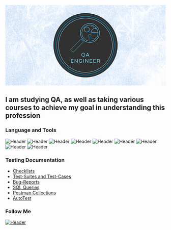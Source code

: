 [![Header](https://github.com/gremoriru/GremoriRU/blob/main/assets/qa_eng.jpg)]()
## I am studying QA, as well as taking various courses to achieve my goal in understanding this profession



### Language and Tools
![Header](https://img.shields.io/badge/Jira-090909?style=for-the-badge&logo=jira&logoColor=136be1)
![Header](https://img.shields.io/badge/Postman-090909?style=for-the-badge&logo=postman&logoColor=f76935)
![Header](https://img.shields.io/badge/Swagger-090909?style=for-the-badge&logo=swagger&logoColor=7ede2b)
![Header](https://img.shields.io/badge/Github-090909?style=for-the-badge&logo=github&logoColor=8cc4d7)
![Header](https://img.shields.io/badge/MySQL-090909?style=for-the-badge&logo=mysql&logoColor=00618a)
![Header](https://img.shields.io/badge/DevTools-090909?style=for-the-badge&logo=googlechrome&logoColor=2674f2)
![Header](https://img.shields.io/badge/TestRail-090909?style=for-the-badge&logo=&logoColor=71b556)
![Header](https://img.shields.io/badge/CharlesProxy-090909?style=for-the-badge&logo=charlesproxy&logoColor=8cc4d7)
![Header](https://upload.wikimedia.org/wikipedia/commons/thumb/2/29/Postgresql_elephant.svg/1985px-Postgresql_elephant.svg.png)

### Testing Documentation

- [Checklists](https://github.com/gremoriru/Checklist)
- [Test-Suites and Test-Cases](https://github.com/gremoriru/Test-case)
- [Bug-Reports](https://github.com/gremoriru/Bug-reports)
- [SQL Queries](https://github.com/gremoriru/SQL)
- [Postman Collections](https://github.com/gremoriru/Postman)
- [AutoTest](https://github.com/hereaim/autotest/tree/main)

### Follow Me
[![Header](https://img.shields.io/badge/vk-ВКонтакте-blue)](https://vk.com/aimhere)

